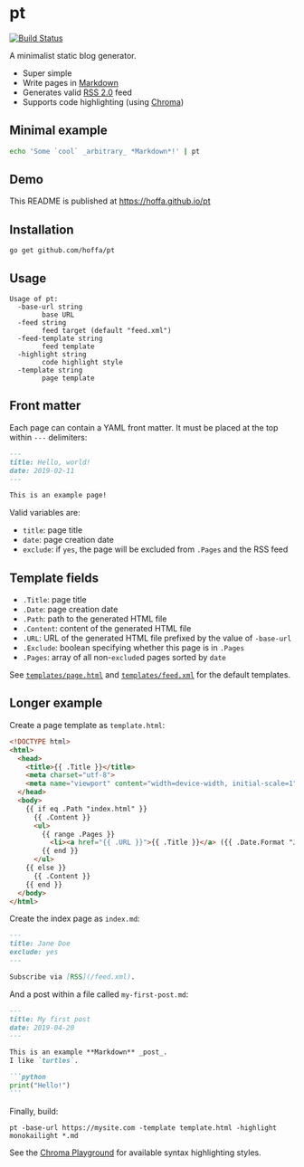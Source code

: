 # pt

[![Build Status](https://github.com/hoffa/pt/workflows/.github/workflows/workflow.yml/badge.svg)](https://github.com/hoffa/pt/actions)

A minimalist static blog generator.

- Super simple
- Write pages in [Markdown](https://daringfireball.net/projects/markdown/syntax)
- Generates valid [RSS 2.0](https://validator.w3.org/feed/docs/rss2.html) feed
- Supports code highlighting (using [Chroma](https://github.com/alecthomas/chroma))

## Minimal example

```bash
echo 'Some `cool` _arbitrary_ *Markdown*!' | pt
```

## Demo

This README is published at https://hoffa.github.io/pt

## Installation

```shell
go get github.com/hoffa/pt
```

## Usage

```shell
Usage of pt:
  -base-url string
    	base URL
  -feed string
    	feed target (default "feed.xml")
  -feed-template string
    	feed template
  -highlight string
    	code highlight style
  -template string
    	page template
```

## Front matter

Each page can contain a YAML front matter. It must be placed at the top within `---` delimiters:

```markdown
---
title: Hello, world!
date: 2019-02-11
---

This is an example page!
```

Valid variables are:

- `title`: page title
- `date`: page creation date
- `exclude`: if `yes`, the page will be excluded from `.Pages` and the RSS feed

## Template fields

- `.Title`: page title
- `.Date`: page creation date
- `.Path`: path to the generated HTML file
- `.Content`: content of the generated HTML file
- `.URL`: URL of the generated HTML file prefixed by the value of `-base-url`
- `.Exclude`: boolean specifying whether this page is in `.Pages`
- `.Pages`: array of all non-`exclude`d pages sorted by `date`

See [`templates/page.html`](https://github.com/hoffa/pt/blob/main/templates/page.html) and [`templates/feed.xml`](https://github.com/hoffa/pt/blob/main/templates/feed.xml) for the default templates.

## Longer example

Create a page template as `template.html`:

```html
<!DOCTYPE html>
<html>
  <head>
    <title>{{ .Title }}</title>
    <meta charset="utf-8">
    <meta name="viewport" content="width=device-width, initial-scale=1">
  </head>
  <body>
    {{ if eq .Path "index.html" }}
      {{ .Content }}
      <ul>
        {{ range .Pages }}
          <li><a href="{{ .URL }}">{{ .Title }}</a> ({{ .Date.Format "January 2, 2006" }})</li>
        {{ end }}
      </ul>
    {{ else }}
      {{ .Content }}
    {{ end }}
  </body>
</html>
```

Create the index page as `index.md`:

```Markdown
---
title: Jane Doe
exclude: yes
---

Subscribe via [RSS](/feed.xml).
```

And a post within a file called `my-first-post.md`:

````Markdown
---
title: My first post
date: 2019-04-20
---

This is an example **Markdown** _post_.
I like `turtles`.

```python
print("Hello!")
```
````

Finally, build:

```shell
pt -base-url https://mysite.com -template template.html -highlight monokailight *.md
```

See the [Chroma Playground](https://swapoff.org/chroma/playground/) for available syntax highlighting styles.
